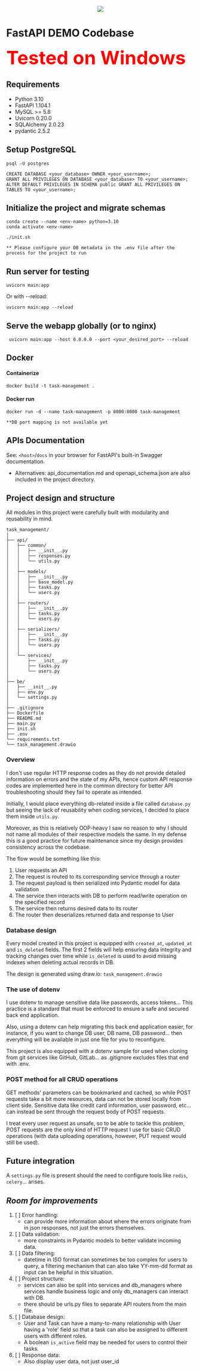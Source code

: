 <p align="center" width="100%">
    <img src="https://fastapi.tiangolo.com/img/logo-margin/logo-teal.png">
    <p style="text-align: center;">
</p>

# FastAPI DEMO Codebase

<span style="color:red;font-weight:700;font-size:50px">
    Tested on Windows
</span>

## Requirements
- Python 3.10
- FastAPI 1.104.1
- MySQL >= 5.8
- Uvicorn 0.20.0
- SQLAlchemy 2.0.23
- pydantic 2.5.2

## Setup PostgreSQL
```shell
psql -U postgres
```

```postgresql
CREATE DATABASE <your_database> OWNER <your_username>;
GRANT ALL PRIVILEGES ON DATABASE <your_database> TO <your_username>;
ALTER DEFAULT PRIVILEGES IN SCHEMA public GRANT ALL PRIVILEGES ON TABLES TO <your_username>;
```

## Initialize the project and migrate schemas
```shell
conda create --name <env-name> python=3.10
conda activate <env-name>
```

```shell
./init.sh
```
`** Please configure your DB metadata in the .env file after the process for the project to run` 

## Run server for testing
```shell
uvicorn main:app
```
Or with --reload:
```shell
uvicorn main:app --reload    
```


## Serve the webapp globally (or to nginx)
```shell
 uvicorn main:app --host 0.0.0.0 --port <your_desired_port> --reload
```

## Docker
#### Containerize
```shell
docker build -t task-management .
```

#### Docker run
```shell
docker run -d --name task-management -p 8000:8000 task-management                        
```
`**DB port mapping is not available yet`

## APIs Documentation

See: `<host>`/`docs` in your browser for FastAPI's built-in Swagger documentation.
* Alternatives: api_documentation.md and openapi_schema.json are also included in the project directory.

## Project design and structure
All modules in this project were carefully built with modularity and reusability in mind.

```
task_management/
│
├── api/
│   ├── common/
│   │   ├── __init__.py
│   │   ├── responses.py
│   │   └── utils.py
│   │
│   ├── models/
│   │   ├── __init__.py
│   │   ├── base_model.py
│   │   ├── tasks.py
│   │   └── users.py
│   │
│   ├── routers/
│   │   ├── __init__.py
│   │   ├── tasks.py
│   │   └── users.py
│   │
│   ├── serializers/
│   │   ├── __init__.py
│   │   ├── tasks.py
│   │   └── users.py
│   │
│   └── services/
│       ├── __init__.py
│       ├── tasks.py
│       └── users.py
│
├── be/
│   ├── __init__.py
│   ├── env.py
│   └── settings.py
│
├── .gitignore
├── Dockerfile
├── README.md
├── main.py
├── init.sh
├── .env
└── requirements.txt
└── task_management.drawio
```

### Overview
I don't use regular HTTP response codes as they do not provide detailed information on errors and the state of my APIs, 
hence custom API response codes are implemented here in the common directory for better API troubleshooting should they fail 
to operate as intended.

Initially, I would place everything db-related inside a file called `database.py` but seeing the lack of reusability when coding
services, I decided to place them inside `utils.py`. 

Moreover, as this is relatively OOP-heavy I saw no reason to why I should not name all modules of their respective models the same.
In my defense this is a good practice for future maintenance since my design provides consistency across the codebase.

The flow would be something like this:
1. User requests an API
2. The request is routed to its corresponding service through a router
3. The request payload is then serialized into Pydantic model for data validation
4. The service then interacts with DB to perform read/write operation on the specified record
5. The service then returns desired data to its router
6. The router then deserializes returned data and response to User

### Database design

Every model created in this project is equipped with `created_at`, `updated_at` and `is_deleted` fields. The first 2 fields 
will help ensuring data integrity and tracking changes over time while `is_deleted` is used to avoid missing indexes when deleting actual
records in DB.

The design is generated using draw.io: `task_management.drawio`

### The use of dotenv

I use dotenv to manage sensitive data like passwords, access tokens... This practice is a standard that must be enforced 
to ensure a safe and secured back end application.

Also, using a dotenv can help migrating this back end application easier, for instance, if you want to change DB user, DB name,
DB password... then everything will be available in just one file for you to reconfigure.

This project is also equipped with a dotenv sample for used when cloning from git services like GitHub, GitLab...
as .gitignore excludes files that end with .env.

### POST method for all CRUD operations

GET methods' parameters can be bookmarked and cached, so while POST requests take a bit more resources, data can not be stored locally
from client side. Sensitive data like credit card information, user password, etc... can instead be sent through the request body
of POST requests.

I treat every user request as unsafe, so to be able to tackle this problem, POST requests are the only kind of HTTP request
I use for basic CRUD operations (with data uploading operations, however, PUT request would still be used).

## Future integration

A `settings.py` file is present should the need to configure tools like `redis`, `celery`... arises.

## _Room for improvements_
1. [ ] Error handling:
   * can provide more information about where the errors originate from in json responses, not just the errors themselves.
2. [ ] Data validation: 
   * more constraints in Pydantic models to better validate incoming data.
3. [ ] Data filtering:
   * datetime in ISO format can sometimes be too complex for users to query, a filtering mechanism that can also take YY-mm-dd format as input can be helpful in this situation.
4. [ ] Project structure:
    * services can also be split into services and db_managers where services handle business logic and only db_managers can interact with DB.
    * there should be urls.py files to separate API routers from the main file.
5. [ ] Database design:
   * User and Task can have a many-to-many relationship with User having a 'role' field so that a task can also be assigned to different users with different roles.
   * A boolean `is_active` field may be needed for users to control their tasks.
6. [ ] Response data:
   * Also display user data, not just user_id
